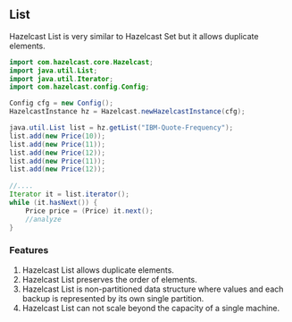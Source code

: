 

## List

Hazelcast List is very similar to Hazelcast Set but it allows duplicate elements.

```java
import com.hazelcast.core.Hazelcast;
import java.util.List;
import java.util.Iterator;
import com.hazelcast.config.Config;

Config cfg = new Config();
HazelcastInstance hz = Hazelcast.newHazelcastInstance(cfg);

java.util.List list = hz.getList("IBM-Quote-Frequency");
list.add(new Price(10));
list.add(new Price(11));
list.add(new Price(12));
list.add(new Price(11));
list.add(new Price(12));
        
//....
Iterator it = list.iterator();
while (it.hasNext()) { 
    Price price = (Price) it.next(); 
    //analyze
}
```
### Features

1. Hazelcast List allows duplicate elements.
2. Hazelcast List preserves the order of elements.
3. Hazelcast List is non-partitioned data structure where values and each backup is represented by its own single partition.
4. Hazelcast List can not scale beyond the capacity of a single machine.